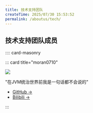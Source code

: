 ```yaml
---
title: 技术支持团队
createTime: 2025/07/30 15:53:52
permalink: /aboutus/tech/
---
```


## 技术支持团队成员

:::: card-masonry

::: card title="moran0710"

![](https://tc.z.wiki/autoupload/MZ5k-epi0Mh7HEnTf6jc2nJ1g2z4IKY8v7qfC-9y8r6yl5f0KlZfm6UsKj-HyTuv/20250623/bWLw/160X160/b_aad7fe6641661bce6a7cea6d42d6d9ae_resized.jpg) 

"在JVM统治世界前我是一句话都不会说的"

 - [GitHub →](https://github.com/moran0710)
 - [Bilibili →](https://space.bilibili.com/504020393)

:::
